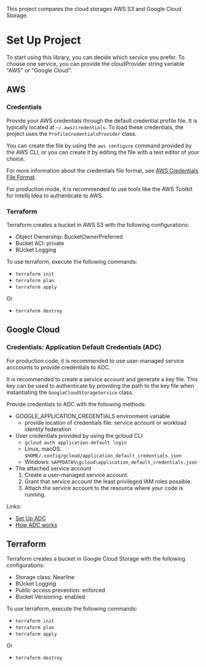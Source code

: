 This project compares the cloud storages AWS S3 and Google Cloud Storage.

# Set Up Project

To start using this library, you can decide which service you prefer.
To choose one service, you can provide the cloudProvider string variable "AWS" or "Google Cloud".

## AWS

### Credentials

Provide your AWS credentials through the default credential profile file. It is typically located at ```~/.aws/credentials```.
To load these credentials, the project uses the ```ProfileCredentialsProvider``` class.

You can create the file by using the ```aws configure``` command provided by the AWS CLI,
or you can create it by editing the file with a text editor of your choice.

For more information about the credentials file format,
see [AWS Credentials File Format](https://docs.aws.amazon.com/sdk-for-java/v1/developer-guide/credentials.html#credentials-file-format).

For production mode, it is recommended to use tools like the AWS Toolkit for Intellij Idea to authenticate to AWS.

### Terraform

Terraform creates a bucket in AWS S3 with the following configurations:

- Object Ownership: BucketOwnerPreferred
- Bucket ACl: private
- BUcket Logging

To use terraform, execute the following commands:

- ```terraform init```
- ```terraform plan```
- ```terraform apply```

Or

- ```terraform destroy```

## Google Cloud

### Credentials: Application Default Credentials (ADC)

For production code, it is recommended to use user-managed service acccounts to provide credentials to ADC.

It is recommended to create a service account and generate a key file.
This key can be used to authenticate by providing the path to the key file when instantiating the ```GoogleCloudStorageService``` class.


Provide credentials to ADC with the following methods:

- GOOGLE_APPLICATION_CREDENTIALS environment variable
    - provide location of credentials file: service account or workload identity federation
- User credentials provided by using the gcloud CLI
    - ```gcloud auth application-default login```
    - Linux, macOS: ```$HOME/.config/gcloud/application_default_credentials.json```
    - Windows: ```%APPDATA%\gcloud\application_default_credentials.json```
- The attached service account
    1. Create a user-managed service account.
    2. Grant that service account the least privileged IAM roles possible.
    3. Attach the service account to the resource where your code is running.

Links:
- [Set Up ADC](https://cloud.google.com/docs/authentication/provide-credentials-adc)
- [How ADC works](https://cloud.google.com/docs/authentication/application-default-credentials)

## Terraform

Terraform creates a bucket in Google Cloud Storage with the following configurations:

- Storage class: Nearline
- BUcket Logging
- Public access prevention: enforced
- Bucket Versioning: enabled

To use terraform, execute the following commands:

- ```terraform init```
- ```terraform plan```
- ```terraform apply```

Or

- ```terraform destroy```
